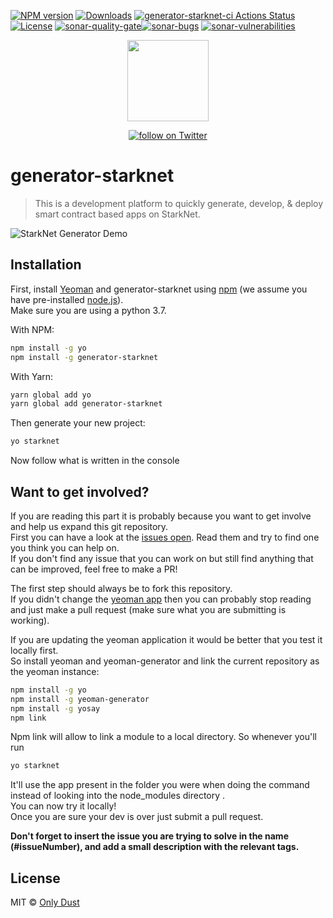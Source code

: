 [![NPM version][npm-image]][npm-url] [![Downloads][npmcharts-image]][npmcharts-url] 
[![generator-starknet-ci Actions Status](https://github.com/abdelhamidbakhta/generator-starknet/workflows/generator-starknet-ci/badge.svg)](https://github.com/onlydustxyz/generator-starknet/actions)
[![License](https://img.shields.io/badge/License-MIT-blue.svg)](https://github.com/onlydustxyz/generator-starknet/blob/main/LICENSE)
[![sonar-quality-gate][sonar-quality-gate]][sonar-url][![sonar-bugs][sonar-bugs]][sonar-url] [![sonar-vulnerabilities][sonar-vulnerabilities]][sonar-url]

<p align="center">
    <img src="./resources/StarkNet_logo.png"
        height="130">
</p>
<p align="center">
    <a href="https://twitter.com/intent/follow?screen_name=onlydust_xyz">
        <img src="https://img.shields.io/twitter/follow/onlydust_xyz?style=social&logo=twitter"
            alt="follow on Twitter"></a>
</p>

# generator-starknet

> This is a development platform to quickly generate, develop, &amp; deploy smart contract based apps on StarkNet.

![StarkNet Generator Demo](resources/demo.gif)

## Installation

First, install [Yeoman](http://yeoman.io) and generator-starknet using [npm](https://www.npmjs.com/) (we assume you have pre-installed [node.js](https://nodejs.org/)).  
Make sure you are using a python 3.7.

With NPM:

```bash
npm install -g yo
npm install -g generator-starknet
```

With Yarn:

```bash
yarn global add yo
yarn global add generator-starknet
```

Then generate your new project:

```bash
yo starknet
```

Now follow what is written in the console

## Want to get involved?
If you are reading this part it is probably because you want to get involve and help us expand this git repository.  
First you can have a look at the [issues open](https://github.com/onlydustxyz/generator-starknet/issues). Read them and try to find one you think you can help on.  
If you don't find any issue that you can work on but still find anything that can be improved, feel free to make a PR!  

The first step should always be to fork this repository.  
If you didn't change the [yeoman app](./generators/app/index.js) then you can probably stop reading and just make a pull request (make sure what you are submitting is working).    

If you are updating the yeoman application it would be better that you test it locally first.  
So install yeoman and yeoman-generator and link the current repository as the yeoman instance:
```bash
npm install -g yo
npm install -g yeoman-generator
npm install -g yosay
npm link
```
Npm link will allow to link a module to a local directory. So whenever you'll run  
```bash
yo starknet
```
It'll use the app present in the folder you were when doing the command instead of looking into the node_modules directory .  
You can now try it locally!  
Once you are sure your dev is over just submit a pull request.  


**Don't forget to insert the issue you are trying to solve in the name (#issueNumber), and add a small description with the relevant tags.**


## License

MIT © [Only Dust](https://onlydust.xyz/)

[sonar-url]: https://sonarcloud.io/dashboard?id=abdelhamidbakhta_generator-starknet
[sonar-quality-gate]: https://sonarcloud.io/api/project_badges/measure?project=abdelhamidbakhta_generator-starknet&metric=alert_status
[sonar-coverage]: https://sonarcloud.io/api/project_badges/measure?project=abdelhamidbakhta_generator-starknet&metric=coverage
[sonar-bugs]: https://sonarcloud.io/api/project_badges/measure?project=abdelhamidbakhta_generator-starknet&metric=bugs
[sonar-vulnerabilities]: https://sonarcloud.io/api/project_badges/measure?project=abdelhamidbakhta_generator-starknet&metric=vulnerabilities
[npmcharts-image]: https://img.shields.io/npm/dm/generator-starknet.svg?label=Downloads&style=flat
[npmcharts-url]: https://npmcharts.com/compare/generator-starknet
[npm-image]: https://badge.fury.io/js/generator-starknet.svg
[npm-url]: https://npmjs.org/package/generator-starknet

